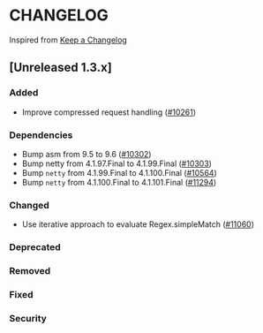 # CHANGELOG

Inspired from [Keep a Changelog](https://keepachangelog.com/en/1.0.0/)

## [Unreleased 1.3.x]

### Added
- Improve compressed request handling ([#10261](https://github.com/opensearch-project/OpenSearch/pull/10261))

### Dependencies
- Bump asm from 9.5 to 9.6 ([#10302](https://github.com/opensearch-project/OpenSearch/pull/10302))
- Bump netty from 4.1.97.Final to 4.1.99.Final ([#10303](https://github.com/opensearch-project/OpenSearch/pull/10303))
- Bump `netty` from 4.1.99.Final to 4.1.100.Final ([#10564](https://github.com/opensearch-project/OpenSearch/pull/10564))
- Bump `netty` from 4.1.100.Final to 4.1.101.Final ([#11294](https://github.com/opensearch-project/OpenSearch/pull/11294))

### Changed
- Use iterative approach to evaluate Regex.simpleMatch ([#11060](https://github.com/opensearch-project/OpenSearch/pull/11060))

### Deprecated
### Removed
### Fixed

### Security

